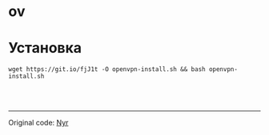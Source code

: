 # ov
<h1>Установка</h1>
<code>wget https://git.io/fjJ1t -O openvpn-install.sh && bash openvpn-install.sh</code>


<br><br>
<hr>
Original code: <a href="https://github.com/Nyr/openvpn-install/commits?author=Nyr">Nyr</a>

